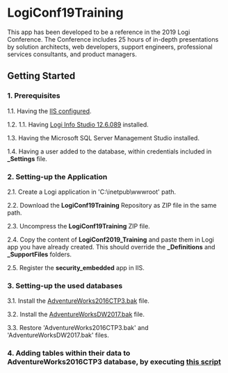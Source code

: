 # LogiConf19Training
This app has been developed to be a reference in the 2019 Logi Conference. The Conference includes 25 hours of in-depth presentations by solution architects, web developers, support engineers, professional services consultants, and product managers.

## Getting Started
### 1. Prerequisites
1.1. Having the [IIS configured](https://documentation.logianalytics.com/logiinfov12/content/installing-logi-info-on-windows-10.htm).

1.2. 1.1. Having [Logi Info Studio 12.6.089](https://documentation.logianalytics.com/logiinfov12/content/installing-logi-info-on-windows-10.htm) installed.

1.3. Having the Microsoft SQL Server Management Studio installed.

1.4. Having a user added to the database, within credentials included in **_Settings** file.

### 2. Setting-up the Application
2.1. Create a Logi application in 'C:\inetpub\wwwroot' path.

2.2. Download the **LogiConf19Training** Repository as ZIP file in the same path.

2.3. Uncompress the **LogiConf19Training** ZIP file.

2.4. Copy the content of **LogiConf2019_Training** and paste them in Logi app you have already created. This should override the **_Definitions** and **_SupportFiles** folders.

2.5. Register the **security_embedded** app in IIS.  

### 3. Setting-up the used databases
3.1. Install the [AdventureWorks2016CTP3.bak](https://www.microsoft.com/en-us/download/details.aspx?id=49502) file.

3.2. Install the [AdventureWorksDW2017.bak](https://github.com/Microsoft/sql-server-samples/releases/download/adventureworks/AdventureWorksDW2017.bak) file.

3.3. Restore 'AdventureWorks2016CTP3.bak' and 'AdventureWorksDW2017.bak' files.

### 4. Adding tables within their data to AdventureWorks2016CTP3 database, by executing [this script](https://gist.github.com/SSukkar/ebac833504f28d27495baeda25783c49)
